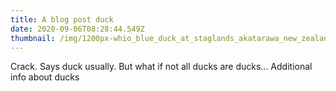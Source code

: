 ```yaml
---
title: A blog post duck
date: 2020-09-06T08:28:44.549Z
thumbnail: /img/1200px-whio_blue_duck_at_staglands_akatarawa_new_zealand.jpg
---
```


Crack.
Says duck usually.
But what if not all ducks are ducks...
Additional info about ducks
